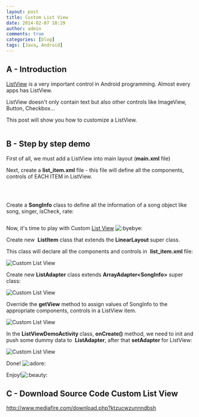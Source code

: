```yaml
---
layout: post
title: Custom List View
date: 2014-02-07 10:29
author: admin
comments: true
categories: [blog]
tags: [Java, Android]
---
```


<h2>A - Introduction</h2>
<a title="[Android] ListView Dialog" href="http://icetea09.com/blog/2014/02/11/listview-dialog/">ListView</a> is a very important control in Android programming. Almost every apps has ListView.

ListView doesn't only contain text but also other controls like ImageView, Button, Checkbox...

This post will show you how to customize a ListView.

<img class="aligncenter" src="http://i1189.photobucket.com/albums/z427/khanhtrinhspk/Image%20Source%20Code/1-8.png" alt="" />
<h2>B - Step by step demo</h2>
First of all, we must add a ListView into main layout (<strong>main.xml</strong> file)

<img class="aligncenter" src="http://i1189.photobucket.com/albums/z427/khanhtrinhspk/Image%20Source%20Code/2-10.png" alt="" />

<!--more-->

Next, create a <strong>list_item.xml</strong> file - this file will define all the components, controls of EACH ITEM in ListView.

<img class="aligncenter" src="http://i1189.photobucket.com/albums/z427/khanhtrinhspk/Image%20Source%20Code/3-9.png" alt="" />

&nbsp;

Create a <strong>SongInfo</strong> class to define all the information of a song object like song, singer, isCheck, rate:

<img class="aligncenter" src="http://i1189.photobucket.com/albums/z427/khanhtrinhspk/Image%20Source%20Code/4-8.png" alt="" />

Now, it's time to play with Custom <a title="[Android] ListView Dialog" href="http://icetea09.com/blog/2014/02/11/listview-dialog/">List View</a> <img title="Byebye" src="http://vozforums.com/images/smilies/Off/byebye.gif" alt=":byebye:" />

Create new  <strong>ListItem</strong> class that extends the <strong>LinearLayout </strong>super class.

This class will declare all the components and controls in  <strong>list_item.xml </strong>file:

<img class="aligncenter" src="http://i1189.photobucket.com/albums/z427/khanhtrinhspk/Image%20Source%20Code/5-7.png" alt="Custom List View" />

Create new <strong>ListAdapter</strong> class extends <strong>ArrayAdapter&lt;SongInfo&gt;</strong> super class:

<img class="aligncenter" src="http://i1189.photobucket.com/albums/z427/khanhtrinhspk/Image%20Source%20Code/6-6.png" alt="Custom List View" />

Override the <strong>getView</strong> method to assign values of SongInfo to the appropriate components, controls in a ListView item.

<img class="aligncenter" src="http://i1189.photobucket.com/albums/z427/khanhtrinhspk/Image%20Source%20Code/7-5.png" alt="Custom List View" />

In the <strong>ListViewDemoActivity </strong>class, <strong>onCreate()</strong> method, we need to init and push some dummy data to  <strong>ListAdapter</strong>, after that <strong>setAdapter </strong>for ListView:

<img class="aligncenter" src="http://i1189.photobucket.com/albums/z427/khanhtrinhspk/Image%20Source%20Code/8-5.png" alt="Custom List View" />

Done! <img src="http://vozforums.com/images/smilies/Off/adore.gif" alt=":adore:" />

Enjoy!<img src="http://vozforums.com/images/smilies/Off/beauty.gif" alt=":beauty:" />
<h2>C - Download Source Code Custom List View</h2>
<a href="http://www.mediafire.com/download.php?ktzucwzunnndbsh">http://www.mediafire.com/download.php?ktzucwzunnndbsh</a>
